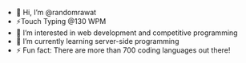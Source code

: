 - 👋 Hi, I’m @randomrawat
- ⚡Touch Typing @130 WPM
- 👀 I’m interested in web development and competitive programming
- 🌱 I’m currently learning server-side programming
- ⚡ Fun fact: There are more than 700 coding languages out there!

<!---
randomrawat/randomrawat is a ✨ special ✨ repository because its `README.md` (this file) appears on your GitHub profile.
You can click the Preview link to take a look at your changes.
--->
